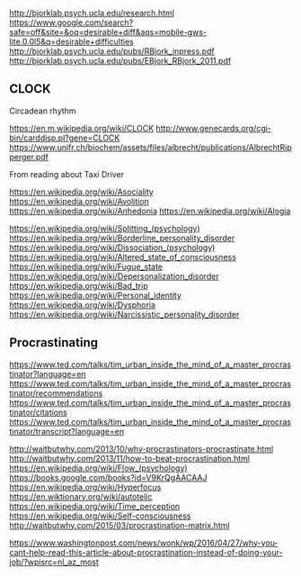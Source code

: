 
<!--
-->

http://bjorklab.psych.ucla.edu/research.html
https://www.google.com/search?safe=off&site=&oq=desirable+diff&aqs=mobile-gws-lite.0.0l5&q=desirable+difficulties
http://bjorklab.psych.ucla.edu/pubs/RBjork_inpress.pdf
http://bjorklab.psych.ucla.edu/pubs/EBjork_RBjork_2011.pdf

CLOCK
-----

Circadean rhythm

https://en.m.wikipedia.org/wiki/CLOCK
http://www.genecards.org/cgi-bin/carddisp.pl?gene=CLOCK
https://www.unifr.ch/biochem/assets/files/albrecht/publications/AlbrechtRipperger.pdf

From reading about Taxi Driver

https://en.wikipedia.org/wiki/Asociality
https://en.wikipedia.org/wiki/Avolition
https://en.wikipedia.org/wiki/Anhedonia
https://en.wikipedia.org/wiki/Alogia

https://en.wikipedia.org/wiki/Splitting_(psychology)
https://en.wikipedia.org/wiki/Borderline_personality_disorder
https://en.wikipedia.org/wiki/Dissociation_(psychology)
https://en.wikipedia.org/wiki/Altered_state_of_consciousness
https://en.wikipedia.org/wiki/Fugue_state
https://en.wikipedia.org/wiki/Depersonalization_disorder
https://en.wikipedia.org/wiki/Bad_trip
https://en.wikipedia.org/wiki/Personal_identity
https://en.wikipedia.org/wiki/Dysphoria
https://en.wikipedia.org/wiki/Narcissistic_personality_disorder

Procrastinating
---------------

https://www.ted.com/talks/tim_urban_inside_the_mind_of_a_master_procrastinator?language=en
https://www.ted.com/talks/tim_urban_inside_the_mind_of_a_master_procrastinator/recommendations
https://www.ted.com/talks/tim_urban_inside_the_mind_of_a_master_procrastinator/citations
https://www.ted.com/talks/tim_urban_inside_the_mind_of_a_master_procrastinator/transcript?language=en

http://waitbutwhy.com/2013/10/why-procrastinators-procrastinate.html
http://waitbutwhy.com/2013/11/how-to-beat-procrastination.html
https://en.wikipedia.org/wiki/Flow_(psychology)
https://books.google.com/books?id=V9KrQgAACAAJ
https://en.wikipedia.org/wiki/Hyperfocus
https://en.wiktionary.org/wiki/autotelic
https://en.wikipedia.org/wiki/Time_perception
https://en.wikipedia.org/wiki/Self-consciousness
http://waitbutwhy.com/2015/03/procrastination-matrix.html

https://www.washingtonpost.com/news/wonk/wp/2016/04/27/why-you-cant-help-read-this-article-about-procrastination-instead-of-doing-your-job/?wpisrc=nl_az_most


<!-- vim: set autoindent expandtab sw=4 syntax=markdown: -->
